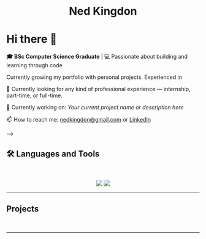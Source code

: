 <h1 align="center">
    Ned Kingdon
</h1>

<h1>Hi there 👋</h1>

<p>
  <strong>🎓 BSc Computer Science Graduate</strong> | 💻 Passionate about building and learning through code
</p>

<p>
  Currently growing my portfolio with personal projects. Experienced in 
</p>

<p>
  💼 Currently looking for any kind of professional experience — internship, part-time, or full-time.
</p>

<p>
  🚀 Currently working on: <em>Your current project name or description here</em>
</p>

<p>
  📫 How to reach me: <a href="mailto:nedkingdon@gmail.com">nedkingdon@gmail.com</a> or <a href="https://linkedin.com/in/yourprofile">LinkedIn</a>
</p>
-->


## 🛠️ Languages and Tools

<br>

<p align="center">
  <img src="https://skillicons.dev/icons?i=java,mongodb,python,c#,sql" />
  <img src="https://skillicons.dev/icons?i=html,css,git" />
</p>

<hr>

## Projects
<br>

<hr>
